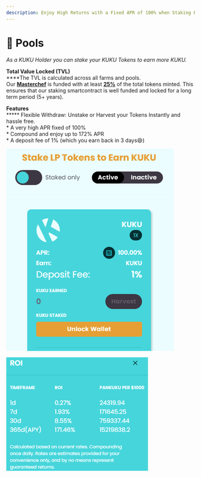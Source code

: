 ```yaml
---
description: Enjoy High Returns with a Fixed APR of 100% when Staking KUKU
---
```


# 🥞 Pools

_As a KUKU Holder you can stake your KUKU Tokens to earn more KUKU._

**Total Value Locked (TVL)**\
****The TVL is calculated across all farms and pools.\
Our [**Masterchef**](../../knowledge-center/the-project/eco-system/smart-contracts.md) is funded with at least [**25%**](../the-token-kuku/token-distribution.md) of the total tokens minted. This ensures that our staking smartcontract is well funded and locked for a long term period (5+ years).

**Features**\
****\* Flexible Withdraw: Unstake or Harvest your Tokens Instantly and hassle free.\
\* A very high APR fixed of 100%\
\* Compound and enjoy up to 172% APR\
\* A deposit fee of 1% (which you earn back in 3 days:smile:)

![Enjoy High Returns with a Fixed APR of 100%](../../.gitbook/assets/pools.png)

![Compound your intrest and earn up to 172% APR](../../.gitbook/assets/roipools.png)
